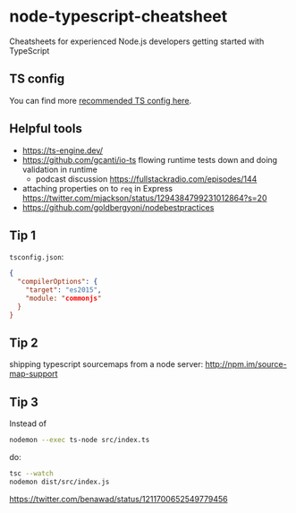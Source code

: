 # node-typescript-cheatsheet

Cheatsheets for experienced Node.js developers getting started with TypeScript

## TS config

You can find more [recommended TS config here](https://github.com/tsconfig/bases). 


## Helpful tools

- https://ts-engine.dev/
- https://github.com/gcanti/io-ts flowing runtime tests down and doing validation in runtime 
  - podcast discussion https://fullstackradio.com/episodes/144
- attaching properties on to `req` in Express https://twitter.com/mjackson/status/1294384799231012864?s=20
- https://github.com/goldbergyoni/nodebestpractices

## Tip 1

`tsconfig.json`:

```json
{
  "compilerOptions": {
    "target": "es2015",
    "module: "commonjs"
  }
}
```

## Tip 2

shipping typescript sourcemaps from a node server: http://npm.im/source-map-support

## Tip 3

Instead of

```bash
nodemon --exec ts-node src/index.ts
```

do:

```bash
tsc --watch
nodemon dist/src/index.js
```

https://twitter.com/benawad/status/1211700652549779456
